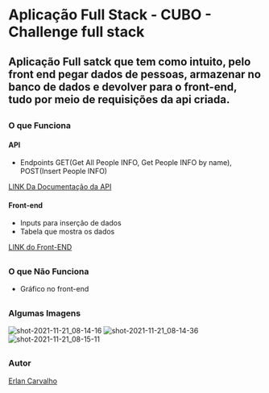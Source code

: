 # Aplicação Full Stack - CUBO - Challenge full stack

## Aplicação Full satck que tem como intuito, pelo front end pegar dados de pessoas, armazenar no banco de dados e devolver para o front-end, tudo por meio de requisições da api criada.

## 

### O que Funciona

####  API
* Endpoints GET(Get All People INFO, Get People INFO by name), 
    POST(Insert People INFO)

[LINK Da Documentação da API](https://documenter.getpostman.com/view/16817790/UVCCfPU4)

#### Front-end

* Inputs para inserção de dados 
* Tabela que mostra os dados

[LINK do Front-END](https://successful-field.surge.sh/)

##

### O que Não Funciona 

* Gráfico no front-end

##

### Algumas Imagens


![shot-2021-11-21_08-14-16](https://user-images.githubusercontent.com/77033019/142759950-641c849e-0fd1-4c63-adaf-823b5368fefa.jpg)
![shot-2021-11-21_08-14-36](https://user-images.githubusercontent.com/77033019/142759953-03c5ded7-d5a1-4739-b348-d93304f15a3a.jpg)
![shot-2021-11-21_08-15-11](https://user-images.githubusercontent.com/77033019/142759954-87db8300-27c0-4fca-8603-4aa5746be4c0.jpg)

##

### Autor

[Erlan Carvalho](https://github.com/Carvalho001)




